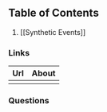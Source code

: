 
## Table of Contents

1. [[Synthetic Events]]


### Links

| Url | About |
| --- | ----- |
|     |       |



### **Questions**

